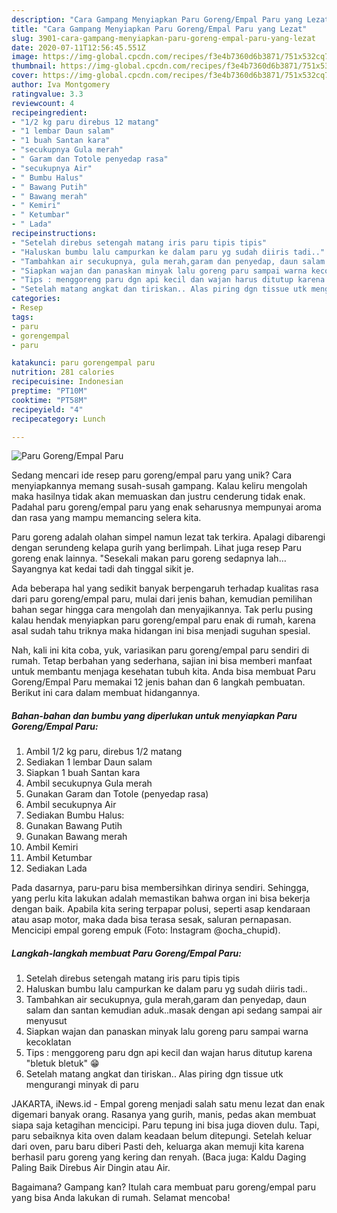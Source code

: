 ```yaml
---
description: "Cara Gampang Menyiapkan Paru Goreng/Empal Paru yang Lezat"
title: "Cara Gampang Menyiapkan Paru Goreng/Empal Paru yang Lezat"
slug: 3901-cara-gampang-menyiapkan-paru-goreng-empal-paru-yang-lezat
date: 2020-07-11T12:56:45.551Z
image: https://img-global.cpcdn.com/recipes/f3e4b7360d6b3871/751x532cq70/paru-gorengempal-paru-foto-resep-utama.jpg
thumbnail: https://img-global.cpcdn.com/recipes/f3e4b7360d6b3871/751x532cq70/paru-gorengempal-paru-foto-resep-utama.jpg
cover: https://img-global.cpcdn.com/recipes/f3e4b7360d6b3871/751x532cq70/paru-gorengempal-paru-foto-resep-utama.jpg
author: Iva Montgomery
ratingvalue: 3.3
reviewcount: 4
recipeingredient:
- "1/2 kg paru direbus 12 matang"
- "1 lembar Daun salam"
- "1 buah Santan kara"
- "secukupnya Gula merah"
- " Garam dan Totole penyedap rasa"
- "secukupnya Air"
- " Bumbu Halus"
- " Bawang Putih"
- " Bawang merah"
- " Kemiri"
- " Ketumbar"
- " Lada"
recipeinstructions:
- "Setelah direbus setengah matang iris paru tipis tipis"
- "Haluskan bumbu lalu campurkan ke dalam paru yg sudah diiris tadi.."
- "Tambahkan air secukupnya, gula merah,garam dan penyedap, daun salam dan santan kemudian aduk..masak dengan api sedang sampai air menyusut"
- "Siapkan wajan dan panaskan minyak lalu goreng paru sampai warna kecoklatan"
- "Tips : menggoreng paru dgn api kecil dan wajan harus ditutup karena &#34;bletuk bletuk&#34; 😁"
- "Setelah matang angkat dan tiriskan.. Alas piring dgn tissue utk mengurangi minyak di paru"
categories:
- Resep
tags:
- paru
- gorengempal
- paru

katakunci: paru gorengempal paru 
nutrition: 281 calories
recipecuisine: Indonesian
preptime: "PT10M"
cooktime: "PT58M"
recipeyield: "4"
recipecategory: Lunch

---
```



![Paru Goreng/Empal Paru](https://img-global.cpcdn.com/recipes/f3e4b7360d6b3871/751x532cq70/paru-gorengempal-paru-foto-resep-utama.jpg)

Sedang mencari ide resep paru goreng/empal paru yang unik? Cara menyiapkannya memang susah-susah gampang. Kalau keliru mengolah maka hasilnya tidak akan memuaskan dan justru cenderung tidak enak. Padahal paru goreng/empal paru yang enak seharusnya mempunyai aroma dan rasa yang mampu memancing selera kita.

Paru goreng adalah olahan simpel namun lezat tak terkira. Apalagi dibarengi dengan serundeng kelapa gurih yang berlimpah. Lihat juga resep Paru goreng enak lainnya. &#34;Sesekali makan paru goreng sedapnya lah… Sayangnya kat kedai tadi dah tinggal sikit je.

Ada beberapa hal yang sedikit banyak berpengaruh terhadap kualitas rasa dari paru goreng/empal paru, mulai dari jenis bahan, kemudian pemilihan bahan segar hingga cara mengolah dan menyajikannya. Tak perlu pusing kalau hendak menyiapkan paru goreng/empal paru enak di rumah, karena asal sudah tahu triknya maka hidangan ini bisa menjadi suguhan spesial.


Nah, kali ini kita coba, yuk, variasikan paru goreng/empal paru sendiri di rumah. Tetap berbahan yang sederhana, sajian ini bisa memberi manfaat untuk membantu menjaga kesehatan tubuh kita. Anda bisa membuat Paru Goreng/Empal Paru memakai 12 jenis bahan dan 6 langkah pembuatan. Berikut ini cara dalam membuat hidangannya.

<!--inarticleads1-->

##### Bahan-bahan dan bumbu yang diperlukan untuk menyiapkan Paru Goreng/Empal Paru:

1. Ambil 1/2 kg paru, direbus 1/2 matang
1. Sediakan 1 lembar Daun salam
1. Siapkan 1 buah Santan kara
1. Ambil secukupnya Gula merah
1. Gunakan  Garam dan Totole (penyedap rasa)
1. Ambil secukupnya Air
1. Sediakan  Bumbu Halus:
1. Gunakan  Bawang Putih
1. Gunakan  Bawang merah
1. Ambil  Kemiri
1. Ambil  Ketumbar
1. Sediakan  Lada


Pada dasarnya, paru-paru bisa membersihkan dirinya sendiri. Sehingga, yang perlu kita lakukan adalah memastikan bahwa organ ini bisa bekerja dengan baik. Apabila kita sering terpapar polusi, seperti asap kendaraan atau asap motor, maka dada bisa terasa sesak, saluran pernapasan. Mencicipi empal goreng empuk (Foto: Instagram @ocha_chupid). 

<!--inarticleads2-->

##### Langkah-langkah membuat Paru Goreng/Empal Paru:

1. Setelah direbus setengah matang iris paru tipis tipis
1. Haluskan bumbu lalu campurkan ke dalam paru yg sudah diiris tadi..
1. Tambahkan air secukupnya, gula merah,garam dan penyedap, daun salam dan santan kemudian aduk..masak dengan api sedang sampai air menyusut
1. Siapkan wajan dan panaskan minyak lalu goreng paru sampai warna kecoklatan
1. Tips : menggoreng paru dgn api kecil dan wajan harus ditutup karena &#34;bletuk bletuk&#34; 😁
1. Setelah matang angkat dan tiriskan.. Alas piring dgn tissue utk mengurangi minyak di paru


JAKARTA, iNews.id - Empal goreng menjadi salah satu menu lezat dan enak digemari banyak orang. Rasanya yang gurih, manis, pedas akan membuat siapa saja ketagihan mencicipi. Paru tepung ini bisa juga dioven dulu. Tapi, paru sebaiknya kita oven dalam keadaan belum ditepungi. Setelah keluar dari oven, paru baru diberi Pasti deh, keluarga akan memuji kita karena berhasil paru goreng yang kering dan renyah. (Baca juga: Kaldu Daging Paling Baik Direbus Air Dingin atau Air. 

Bagaimana? Gampang kan? Itulah cara membuat paru goreng/empal paru yang bisa Anda lakukan di rumah. Selamat mencoba!
